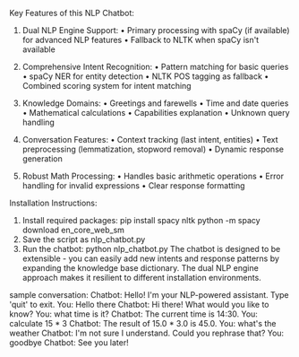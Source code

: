 Key Features of this NLP Chatbot:

1.	Dual NLP Engine Support:
•	Primary processing with spaCy (if available) for advanced NLP features
•	Fallback to NLTK when spaCy isn't available

2.	Comprehensive Intent Recognition:
•	Pattern matching for basic queries
•	spaCy NER for entity detection
•	NLTK POS tagging as fallback
•	Combined scoring system for intent matching

3.	Knowledge Domains:
•	Greetings and farewells
•	Time and date queries
•	Mathematical calculations
•	Capabilities explanation
•	Unknown query handling

4.	Conversation Features:
•	Context tracking (last intent, entities)
•	Text preprocessing (lemmatization, stopword removal)
•	Dynamic response generation

5.	Robust Math Processing:
•	Handles basic arithmetic operations
•	Error handling for invalid expressions
•	Clear response formatting

Installation Instructions:
1.	Install required packages:
pip install spacy nltk
python -m spacy download en_core_web_sm
2.	Save the script as nlp_chatbot.py
3.	Run the chatbot:
python nlp_chatbot.py
The chatbot is designed to be extensible - you can easily add new intents and response patterns by expanding the knowledge base dictionary. The dual NLP engine approach makes it resilient to different installation environments.

sample conversation:
Chatbot: Hello! I'm your NLP-powered assistant. Type 'quit' to exit.
You: Hello there
Chatbot: Hi there! What would you like to know?
You: what time is it?
Chatbot: The current time is 14:30.
You: calculate 15 * 3
Chatbot: The result of 15.0 * 3.0 is 45.0.
You: what's the weather
Chatbot: I'm not sure I understand. Could you rephrase that?
You: goodbye
Chatbot: See you later!

